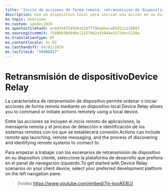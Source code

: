 ```yaml
---
title: 'Inicio de acciones de forma remota: retransmisión de dispositivo'
description: Use un dispositivo local para iniciar una acción en un dispositivo remoto.
ms.topic: overview
ms.custom: seodec2018
ms.openlocfilehash: ac8df447549b643207f796e0eeca05012c210897
ms.sourcegitcommit: 75680b384946e11257bb2a33044a3172dec5220e
ms.translationtype: HT
ms.contentlocale: es-ES
ms.lasthandoff: 04/02/2019
ms.locfileid: "58906917"
---
```

# <a name="device-relay"></a><span data-ttu-id="db123-103">Retransmisión de dispositivo</span><span class="sxs-lookup"><span data-stu-id="db123-103">Device Relay</span></span>

<span data-ttu-id="db123-104">La característica de retransmisión de dispositivo permite ordenar o iniciar acciones de forma remota mediante un dispositivo local.</span><span class="sxs-lookup"><span data-stu-id="db123-104">Device Relay allows you to command or initiate actions remotely using a local device.</span></span>

<span data-ttu-id="db123-105">Entre las acciones se incluyen el inicio remoto de aplicaciones, la mensajería remota y el proceso de detección e identificación de los sistemas remotos con los que se establecerá conexión.</span><span class="sxs-lookup"><span data-stu-id="db123-105">Actions can include remote app launching, remote messaging, and the process of discovering and identifying remote systems to connect to.</span></span>

<span data-ttu-id="db123-106">Para empezar a trabajar con los escenarios de retransmisión de dispositivo en su dispositivo cliente, seleccione la plataforma de desarrollo que prefiera en el panel de navegación izquierdo.</span><span class="sxs-lookup"><span data-stu-id="db123-106">To get started with Device Relay scenarios on your client device, select your preferred development platform on the left navigation pane.</span></span>

> [!video https://www.youtube.com/embed/7jn-kooKE8U]